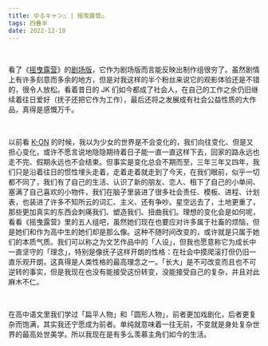 ```yaml
---
title: ゆるキャン△ | 摇曳露营△
tags: 四叠半
date: 2022-12-10
---
```


<br/>

看了《[摇曳露营](https://movie.douban.com/subject/27077082/)》的[剧场版](https://movie.douban.com/subject/35319389/)，它作为剧场版而言能反映出制作组很穷了。虽然剧情上有许多刻意而多余的地方，但是对我这样的半个粉丝来说它的观影体验还是不错的，很令人放松。看着昔日的 JK 们如今都成了社会人，在自己的工作之余仍旧继续着往日爱好（抚子还把它作为工作），最后还将之发展成有社会公益性质的大作品，真得是感慨万千。

<br/>

以前看 [K-ON](https://movie.douban.com/subject/3681349/) 的时候，我以为少女的世界是不会变化的，我们向往变化、但是又担心变化，或许不愿言说地隐隐期待着日子能一直一直这样下去，回家的路永远也走不完、假期永远也不会结束。但事实是变化总会不期而至，三年三年又四年，我们只是沿着往日的惯性埋头走着，走着走着就走到了今天，在我们眼前，似乎一切都不同了，我们有了自己的生活、认识了新的朋友、恋人、租下了自己的小单间、塞满了自己喜欢的小物件，我们在脑子里装进了很多社会责任、模板、进程、计划表，也装进了许多不知所云的词汇、主义、还有争吵。星空远去了，土地更重了，那些更加真实的东西会刺痛我们、塑造我们、扭曲我们。理想的变化会是如何呢，看看《摇曳露营》里的五人组吧，虽然她们现在也要应对许多属于社畜的烦恼，但是她们和作为高中生的她们却是那么像。这种不随时间改变的，或许就是只属于她们的本质气质。我们可以称之为文艺作品中的「人设」，但我也愿意称它为成长中一直坚守的「理念」，特别是像抚子这样开朗的性格：在社会中摸爬滚打但仍旧一直乐观开朗，这真得是人类性格的最高理念之一。「长大」是不可改变而且也不可逆转的事实，但是我现在也没有能接受这份转变，没能接受自己的复杂，并且对此麻木不仁。

<br/>

在高中语文里我们学过「扁平人物」和「圆形人物」，前者更加戏剧化，后者更复杂而饱满，其实我还宁愿成为前者。单纯就意味着一往无前，不变就是身处复杂世界的最高处世美学。所以我现在是有多么羡慕主角们如今的生活。

<br/>